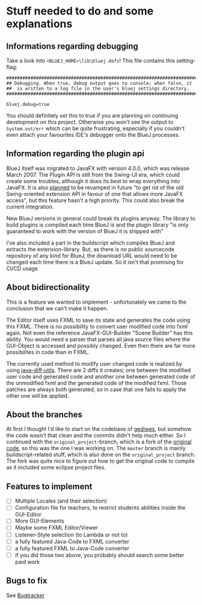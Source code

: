 # Stuff needed to do and some explanations
## Informations regarding debugging
Take a look into `<BLUEJ_HOME>\lib\bluej.defs`! This file contains this setting-flag:

    #######################################################################
    ## Debugging. When true, debug output goes to console; when false, it
    ##  is written to a log file in the user's bluej settings directory.
    #######################################################################

    bluej.debug=true

You should definitely set this to true if you are planning on continuing development on this project. Otherwise you won't see the output to `System.out/err` which can be quite frustrating, especially if you couldn't even attach your favourites IDE's debugger onto the BlueJ processes.

## Information regarding the plugin api
BlueJ itself was migrated to JavaFX with version 4.0.0, which was release March 2007. The Plugin API is still from the Swing-UI era, which could create some troubles, although it does its best to wrap everything into JavaFX. It is also [planned](http://bugs.bluej.org/browse/BLUEJ-932) to be revamped in future "to get rid of the old Swing-oriented extension API
in favour of one that allows more JavaFX access", but this feature hasn't a high priority. This could also break the current integration.

New BlueJ versions in general could break its plugins anyway. The library to build plugins is compiled each time BlueJ is and the plugin library "is only guaranteed to work with the version of BlueJ it is shipped with"

I've also included a part in the buildscript which compiles BlueJ and extracts the extension-library. But, as there is no public sourcecode repository of any kind for BlueJ, the download URL would need to be changed each time there is a BlueJ update. So it isn't that promising for CI/CD usage

## About bidirectionality
This is a feature we wanted to implement - unfortunately we came to the conclusion that we can't make it happen.

The Editor itself uses FXML to save its state and generates the code using this FXML. There is no possibility to convert user modified code into fxml again. Not even the reference JavaFX-GUI-Builder "Scene Builder" has this ability.
You would need a parser that parses all java source files where the GUI-Object is accessed and possibly changed. Even then there are far more possibilites in code than in FXML.

The currently used method to modify user changed code is realized by using [java-diff-utils](https://github.com/java-diff-utils/java-diff-utils). There are 2 diffs it creates; one between the modified user code and generated code and another one between generated code of the unmodified fxml and the generated code of the modified fxml. Those patches are always both generated, so in case that one fails to apply the other one will be applied.

## About the branches
At first I thought I'd like to start on the codebase of [gediwes](https://github.com/gediwes/GUI-Builder), but somehow the code wasn't that clean and the commits didn't help much either. So I continued with the `original_project`-branch, which is a fork of the [original code](https://github.com/JavaFX-GUI-Builder/GUI-Builder), so this was the one I was working on. The `master` branch is mainly buildscript-related stuff, which is also done on the `original_project` branch. The fork was quite nice to figure out how to get the original code to compile as it included some eclipse project files.

## Features to implement
- [ ] Multiple Locales (and their selection)
- [ ] Configuration file for teachers, to restrict students abilities inside the GUI-Editor
- [ ] More GUI-Elements
- [ ] Maybe some FXML Editor/Viewer
- [ ] Listener-Style selection (to Lambda or not to)
- [ ] a fully featured Java-Code to FXML converter
- [ ] a fully featured FXML to Java-Code converter
- [ ] if you did those two above, you probably should search some better paid work

## Bugs to fix
See [Bugtracker](https://github.com/KIT-SOC4S/BlueJ-GUI-Builder/issues)